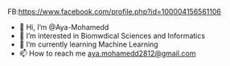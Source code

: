 FB:https://www.facebook.com/profile.php?id=100004156561106
- 👋 Hi, I’m @Aya-Mohamedd
- 👀 I’m interested in Biomwdical Sciences and Informatics
- 🌱 I’m currently learning Machine Learning
- 📫 How to reach me aya.mohamedd2812@gmail.com
